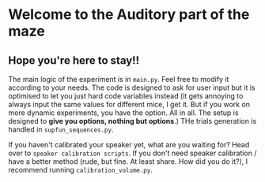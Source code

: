 # Welcome to the Auditory part of the maze
## Hope you're here to stay!!



The main logic of the experiment is in `main.py`. Feel free to modify it according to your needs. The code is designed to ask for user input but it is optimised to let you just hard code variables instead (it gets annoying to always input the same values for different mice, I get it. But if you work on more dynamic experiments, you have the option. All in all. The setup is designed to **give you options, nothing but options**.) 
THe trials generation is handled in `supfun_sequences.py`. 

If you haven't calibrated your speaker yet, what are you waiting for? Head over to `speaker calibration scripts`. 
If you don't need speaker calibration / have a better method (rude, but fine. At least share. How did you do it?), I recommend running `calibration_volume.py`.
